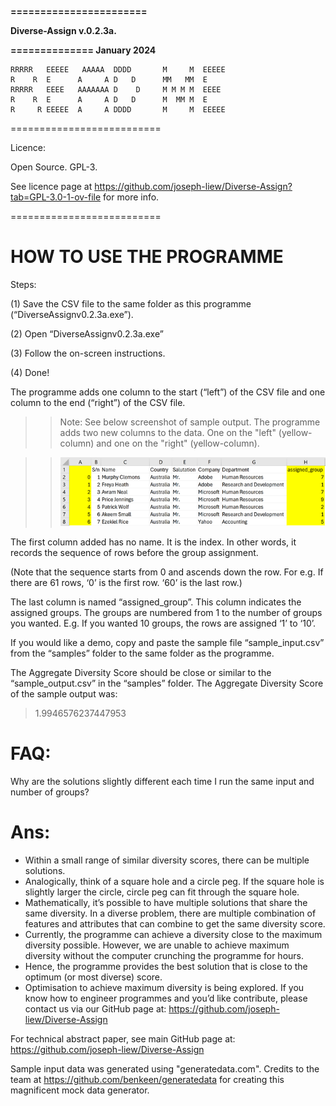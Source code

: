 **=======================**

**Diverse-Assign v.0.2.3a.** 

**============== January 2024**
```
RRRRR   EEEEE   AAAAA  DDDD       M     M  EEEEE
R    R  E      A     A D   D      MM   MM  E
RRRRR   EEEE   AAAAAAA D    D     M M M M  EEEE
R    R  E      A     A D   D      M  MM M  E
R     R EEEEE  A     A DDDD       M     M  EEEEE
```
==========================

  Licence: 

Open Source. GPL-3. 

See licence page at https://github.com/joseph-liew/Diverse-Assign?tab=GPL-3.0-1-ov-file for more info. 

==========================

# HOW TO USE THE PROGRAMME
Steps:

(1)	Save the CSV file to the same folder as this programme (“DiverseAssignv0.2.3a.exe”).

(2)	Open “DiverseAssignv0.2.3a.exe”

(3)	Follow the on-screen instructions.

(4)	Done!

The programme adds one column to the start (“left”) of the CSV file and one column to the end (“right”) of the CSV file. 

>> Note: See below screenshot of sample output. The programme adds two new columns to the data. One on the "left" (yellow-column) and one on the "right" (yellow-column).

>> ![Screenshot of sample output. The programme adds two new columns to the "left" and "right" of the data.](https://github.com/joseph-liew/Diverse-Assign/blob/main/site/images/added_columns.png?raw=true)

The first column added has no name. It is the index. In other words, it records the sequence of rows before the group assignment. 

(Note that the sequence starts from 0 and ascends down the row. For e.g. If there are 61 rows, ‘0’ is the first row. ‘60’ is the last row.) 

The last column is named “assigned_group”. This column indicates the assigned groups. The groups are numbered from 1 to the number of groups you wanted. E.g. If you wanted 10 groups, the rows are assigned ‘1’ to ‘10’.

If you would like a demo, copy and paste the sample file “sample_input.csv” from the “samples” folder to the same folder as the programme. 

The Aggregate Diversity Score should be close or similar to the “sample_output.csv” in the “samples” folder. The Aggregate Diversity Score of the sample output was: 

> 1.9946576237447953

FAQ: 
====

Why are the solutions slightly different each time I run the same input and number of groups?

Ans:
==== 
-	Within a small range of similar diversity scores, there can be multiple solutions. 
-	Analogically, think of a square hole and a circle peg. If the square hole is slightly larger the circle, circle peg can fit through the square hole. 
-	Mathematically, it’s possible to have multiple solutions that share the same diversity. In a diverse problem, there are multiple combination of features and attributes that can combine to get the same diversity score.
-	Currently, the programme can achieve a diversity close to the maximum diversity possible. However, we are unable to achieve maximum diversity without the computer crunching the programme for hours.
-	Hence, the programme provides the best solution that is close to the optimum (or most diverse) score.
-	Optimisation to achieve maximum diversity is being explored. If you know how to engineer programmes and you’d like contribute, please contact us via our GitHub page at: https://github.com/joseph-liew/Diverse-Assign

For technical abstract paper, see main GitHub page at: https://github.com/joseph-liew/Diverse-Assign

Sample input data was generated using "generatedata.com". Credits to the team at https://github.com/benkeen/generatedata for creating this magnificent mock data generator.
